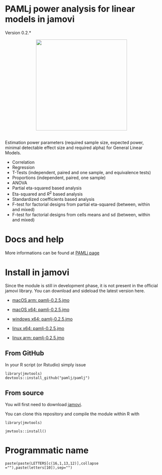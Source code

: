 # PAMLj power analysis for linear models in jamovi


Version 0.2.*

<center>
<img width="300" src="https://pamlj.github.io/commons/pics/ui.png" class="img-responsive" alt="">
</center>
<br>

Estimation power parameters (required sample size, expected power, minimal detectable effect size and required alpha) for  General Linear Models.


* Correlation
* Regression
* T-Tests (independent, paired and one sample,  and equivalence tests)
* Proportions (independent, paired, one sample)
* ANOVA
* Partial eta-squared based analysis
* Eta-squared and $R^2$ based analysis
* Standardized coefficients based analysis
* F-test for factorial designs from partial eta-squared (between, within and mixed)
* F-test for factorial designs from cells means and sd (between, within and mixed)


# Docs and help

More informations can be found at [PAMLj page](https://pamlj.github.io/)

# Install in jamovi

Since the module is still in development phase, it is not present in the official jamovi library. You can download and sideload the
latest version here.

* [macOS arm: pamlj-0.2.5.jmo](https://library.jamovi.org/macos/R4.3.2-arm64/pamlj-0.2.5.jmo)

* [macOS x64: pamlj-0.2.5.jmo](https://library.jamovi.org/macos/R4.3.2-x64/pamlj-0.2.5.jmo)

* [windows x64: pamlj-0.2.5.jmo](https://library.jamovi.org/win64/R4.3.2-x64/pamlj-0.2.5.jmo)

* [linux x64: pamlj-0.2.5.jmo](https://library.jamovi.org/linux/R4.3.2-x64/pamlj-0.2.5.jmo)

* [linux arm: pamlj-0.2.5.jmo](https://library.jamovi.org/linux/R4.3.2-arm64/pamlj-0.2.5.jmo)


## From GitHub

In your R script (or Rstudio) simply issue 

```
library(jmvtools)
devtools::install_github("pamlj/pamlj")

```

## From source


You will first need to download [jamovi](https://www.jamovi.org/download.html). 

You can clone this repository and compile the module within R with 

```
library(jmvtools)

jmvtools::install()

```


# Programmatic name

```
paste(paste(LETTERS[c(16,1,13,12)],collapse =""),paste(letters[10]),sep="")

```
